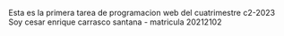 Esta es la primera tarea de programacion web del cuatrimestre c2-2023
Soy cesar enrique carrasco santana - matricula 20212102